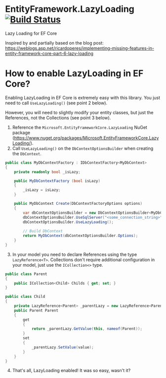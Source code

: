 # EntityFramework.LazyLoading [![Build Status](https://travis-ci.org/darxis/EntityFramework.LazyLoading.svg?branch=dev)](https://travis-ci.org/darxis/EntityFramework.LazyLoading)
Lazy Loading for EF Core

Inspired by and partially based on the blog post: https://weblogs.asp.net/ricardoperes/implementing-missing-features-in-entity-framework-core-part-6-lazy-loading

# How to enable LazyLoading in EF Core?

Enabling LazyLoading in EF Core is extremely easy with this library. You just need to call `UseLazyLoading()` (see point 2 below).

However, you will need to slightly modify your entity classes, but just the References, not the Collections (see point 3 below).

1. Reference the `Microsoft.EntityFrameworkCore.LazyLoading` NuGet package (https://www.nuget.org/packages/Microsoft.EntityFrameworkCore.LazyLoading/).
2. Call `UseLazyLoading()` on the `DbContextOptionsBuilder` when creating the `DbContext`.
```c#
public class MyDbContextFactory : IDbContextFactory<MyDbContext>
{
    private readonly bool _isLazy;

    public MyDbContextFactory (bool isLazy)
    {
        _isLazy = isLazy;
    }

    public MyDbContext Create(DbContextFactoryOptions options)
    {
        var dbContextOptionsBuilder = new DbContextOptionsBuilder<MyDbContext>();
        dbContextOptionsBuilder.UseSqlServer("<some_connection_string>");
        dbContextOptionsBuilder.UseLazyLoading();
		
        // Build DbContext
        return MyDbContext(dbContextOptionsBuilder.Options);
    }
}
```
3. In your model you need to declare References using the type `LazyReference<T>`. Collections don't require additional configuration in your model, just use the `ICollection<>` type.
```c#
public class Parent
{
    public ICollection<Child> Childs { get; set; }
}

public class Child
{
    private LazyReference<Parent> _parentLazy = new LazyReference<Parent>();
    public Parent Parent
    {
        get
        {
            return _parentLazy.GetValue(this, nameof(Parent));
        }
        set
        {
            _parentLazy.SetValue(value);
        }
    }
}
```
4. That's all, LazyLoading enabled! It was so easy, wasn't it?
